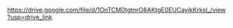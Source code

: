 https://drive.google.com/file/d/1OnTCM0tgtnrO8AKtgE0EUCayikKrksI_/view?usp=drive_link

<?xml version="1.0" encoding="UTF-8"?>
<configuration>
  <system.webServer>
    <rewrite>
      <rules>
        <rule name="Laravel" stopProcessing="true">
          <match url="^(.*)$" ignoreCase="false" />
          <conditions logicalGrouping="MatchAll">
            <add input="{REQUEST_FILENAME}" matchType="IsFile" negate="true" />
            <add input="{REQUEST_FILENAME}" matchType="IsDirectory" negate="true" />
          </conditions>
          <action type="Rewrite" url="public/index.php/{R:1}" />
        </rule>
      </rules>
    </rewrite>
  </system.webServer>
</configuration>
